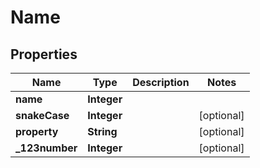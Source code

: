 

# Name

## Properties

Name | Type | Description | Notes
------------ | ------------- | ------------- | -------------
**name** | **Integer** |  | 
**snakeCase** | **Integer** |  |  [optional]
**property** | **String** |  |  [optional]
**_123number** | **Integer** |  |  [optional]



